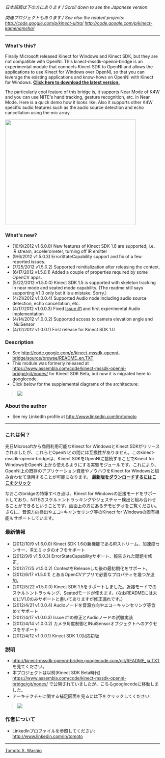_日本語版は下の方にあります / Scroll down to see the Japanese version_

_関連プロジェクトもあります / See also the related projects: http://code.google.com/p/kinect-ultra/ http://code.google.com/p/kinect-kamehameha/_


---


### What's this? ###

Finally Microsoft released Kinect for Windows and Kinect SDK, but they are not compatible with OpenNI. This kinect-mssdk-openni-bridge is an experimental module that connects Kinect SDK to OpenNI and allows the applications to use Kinect for Windows over OpenNI, so that you can leverage the existing applications and know-hows on OpenNI with Kinect for Windows.
**[Click here to download the latest version.](http://kinect-mssdk-openni-bridge.googlecode.com/files/kinect-mssdk-openni-bridge-v1.6.0.0-for-1.5.2.23.zip)**

The particularly cool feature of this bridge is, it supports Near Mode of K4W and you can use NITE's hand tracking, gesture recognition, etc. in Near Mode. Here is a quick demo how it looks like. Also it supports other K4W specific audio features such as the audio source detection and echo cancellation using the mic array.

<a href='http://www.youtube.com/watch?feature=player_embedded&v=diQyZd1RBAk' target='_blank'><img src='http://img.youtube.com/vi/diQyZd1RBAk/0.jpg' width='425' height=344 /></a>

### What's new? ###

  * (10/9/2012 v1.6.0.0) New features of Kinect SDK 1.6 are supported, i.e. IR stream, accelerometer, turning off IR emitter
  * (9/6/2012 v1.5.0.3) ErrorStateCapability support and fix of a few reported issues.
  * (7/25/2012 v1.5.0.2) Supported reinitialization after releasing the context.
  * (6/17/2012 v1.5.0.1) Added a couple of properties required by some OpenCV apps.
  * (5/22/2012 v1.5.0.0) Kinect SDK 1.5 is supported with skeleton tracking in near mode and seated mode capability. (The readme still says supporting V1.0 only but it is a mistake. Sorry.)
  * (4/21/2012 v1.0.0.4) Supported Audio node including audio source detection, echo cancellation, etc.
  * (4/17/2012 v1.0.0.3) Fixed [Issue #1](https://code.google.com/p/kinect-mssdk-openni-bridge/issues/detail?id=#1) and first experimental Audio implementation
  * (4/14/2012 v1.0.0.2) Supported access to camera elevation angle and INuiSensor
  * (4/12/2012 v1.0.0.1) First release for Kinect SDK 1.0

### Description ###

  * See http://code.google.com/p/kinect-mssdk-openni-bridge/source/browse/README_en.TXT
  * This module was formerly released at https://www.assembla.com/code/kinect-mssdk-openni-bridge/git/nodes/ for Kinect SDK Beta, but now it is migrated here to googlecode.
  * Click below for the supplemental diagrams of the architecture:

> [![](http://kinect-mssdk-openni-bridge.googlecode.com/git/docs/kinect-mssdk-openni-bridge-thumb.png)](http://www.slideboom.com/presentations/607897/kinect-mssdk-openni-bridge-Supplemental-Diagrams)

### About the author ###

  * See my LinkedIn profile at http://www.linkedin.com/in/tomoto


---


### これは何？ ###

先日Microsoftから商用利用可能なKinect for WindowsとKinect SDKがリリースされましたが、これらとOpenNIとの間には互換性がありません。このkinect-mssdk-openni-bridgeは、Kinect SDKをOpenNIに接続することでKinect for WindowsをOpenNI上から使えるようにする実験モジュールです。これにより、OpenNI上の既存のアプリケーション資産やノウハウをKinect for Windowsと組み合わせて活用することが可能になります。
**[最新版をダウンロードするにはここをクリック](http://kinect-mssdk-openni-bridge.googlecode.com/files/kinect-mssdk-openni-bridge-v1.6.0.0-for-1.5.2.23.zip)**

なおこのbridgeの特筆すべき点は、Kinect for Windowsの近接モードをサポートしており、NITEのスケルトントラッキングやジェスチャー検出と組み合わせることができるということです。画面上の方にあるデモビデオをご覧ください。さらに、音源方向検出やエコ=キャンセリング等のKinect for Windowsの固有機能もサポートしています。

### 最新情報 ###

  * (2012/10/9 v1.6.0.0) Kinect SDK 1.6の新機能であるIRストリーム、加速度センサー、IRエミッタのオフをサポート
  * (2012/9/6 v1.5.0.3) ErrorStateCapabilityサポート、報告された問題を修正。
  * (2012/7/25 v1.5.0.2) ContextをReleaseした後の最初期化をサポート。
  * (2012/6/17 v1.5.0.1) とあるOpenCVアプリで必要なプロパティを幾つか追加。
  * (2012/5/22 v1.5.0.0) Kinect SDK 1.5をサポートしました。近接モードでのスケルトントラッキング、Seatedモードが使えます。(なおREADMEには未だにV1.0のみサポートと書いてありますが修正漏れです。)
  * (2012/4/21 v1.0.0.4) Audioノードを音源方向やエコーキャンセリング等含めてサポート
  * (2012/4/17 v1.0.0.3) Issue #1の修正とAudioノードの試験実装
  * (2012/4/14 v1.0.0.2) カメラ角度制御とINuiSensorオブジェクトへのアクセスをサポート
  * (2012/4/12 v1.0.0.1) Kinect SDK 1.0対応初版

### 説明 ###

  * http://kinect-mssdk-openni-bridge.googlecode.com/git/README_ja.TXT を見てください。
  * 本プロジェクトは以前(Kinect SDK Beta時代) https://www.assembla.com/code/kinect-mssdk-openni-bridge/git/nodes/ で公開されていましたが、こちらgooglecodeに移動しました。
  * アーキテクチャに関する補足図面を見るには下をクリックしてください:

> [![](http://kinect-mssdk-openni-bridge.googlecode.com/git/docs/kinect-mssdk-openni-bridge-thumb.png)](http://www.slideboom.com/presentations/607897/kinect-mssdk-openni-bridge-Supplemental-Diagrams)

### 作者について ###

  * LinkedInプロファイルを参照してください: http://www.linkedin.com/in/tomoto


---

<a href='https://plus.google.com/113656725478355493697?rel=author'>Tomoto S. Washio</a>